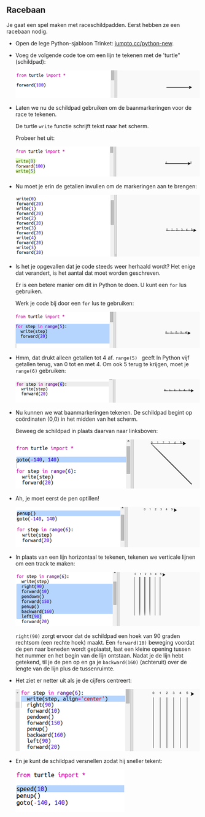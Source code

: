## Racebaan

Je gaat een spel maken met raceschildpadden. Eerst hebben ze een racebaan nodig.

+ Open de lege Python-sjabloon Trinket: <a href="http://jumpto.cc/python-new" target="_blank">jumpto.cc/python-new</a>.

+ Voeg de volgende code toe om een ​​lijn te tekenen met de 'turtle" (schildpad):
    
    ![screenshot](images/race-forward.png)

+ Laten we nu de schildpad gebruiken om de baanmarkeringen voor de race te tekenen.
    
    De turtle `write` functie schrijft tekst naar het scherm.
    
    Probeer het uit:
    
    ![screenshot](images/race-markings1.png)

+ Nu moet je erin de getallen invullen om de markeringen aan te brengen:
    
    ![screenshot](images/race-markings2.png)

+ Is het je opgevallen dat je code steeds weer herhaald wordt? Het enige dat verandert, is het aantal dat moet worden geschreven.
    
    Er is een betere manier om dit in Python te doen. U kunt een `for` lus gebruiken.
    
    Werk je code bij door een​​ `for` lus te gebruiken:
    
    ![screenshot](images/race-for.png)

+ Hmm, dat drukt alleen getallen tot 4 af. `range(5) ` geeft In Python vijf getallen terug, van 0 tot en met 4. Om ook 5 terug te krijgen, moet je `range(6)` gebruiken:
    
    ![screenshot](images/race-range.png)

+ Nu kunnen we wat baanmarkeringen tekenen. De schildpad begint op coördinaten (0,0) in het midden van het scherm.
    
    Beweeg de schildpad in plaats daarvan naar linksboven:
    
    ![screenshot](images/race-goto.png)

+ Ah, je moet eerst de pen optillen!
    
    ![screenshot](images/race-penup.png)

+ In plaats van een lijn horizontaal te tekenen, tekenen we verticale lijnen om een ​​track te maken:
    
    ![screenshot](images/race-lines.png)
    
    `right(90)` zorgt ervoor dat de schildpad een hoek van 90 graden rechtsom (een rechte hoek) maakt. Een `forward(10)` beweging voordat de pen naar beneden wordt geplaatst, laat een kleine opening tussen het nummer en het begin van de lijn ontstaan. Nadat je de lijn hebt getekend, til je de pen op en ga je `backward(160)` (achteruit) over de lengte van de lijn plus de tussenruimte.

+ Het ziet er netter uit als je de cijfers centreert:
    
    ![screenshot](images/race-center.png)

+ En je kunt de schildpad versnellen zodat hij sneller tekent:
    
    ![screenshot](images/race-speed.png)